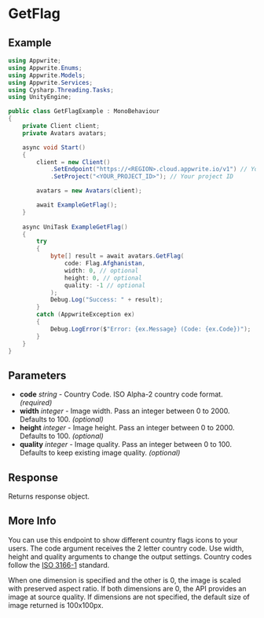 # GetFlag

## Example

```csharp
using Appwrite;
using Appwrite.Enums;
using Appwrite.Models;
using Appwrite.Services;
using Cysharp.Threading.Tasks;
using UnityEngine;

public class GetFlagExample : MonoBehaviour
{
    private Client client;
    private Avatars avatars;

    async void Start()
    {
        client = new Client()
            .SetEndpoint("https://<REGION>.cloud.appwrite.io/v1") // Your API Endpoint
            .SetProject("<YOUR_PROJECT_ID>"); // Your project ID

        avatars = new Avatars(client);

        await ExampleGetFlag();
    }
    
    async UniTask ExampleGetFlag()
    {
        try
        {
            byte[] result = await avatars.GetFlag(
                code: Flag.Afghanistan,
                width: 0, // optional
                height: 0, // optional
                quality: -1 // optional
            );
            Debug.Log("Success: " + result);
        }
        catch (AppwriteException ex)
        {
            Debug.LogError($"Error: {ex.Message} (Code: {ex.Code})");
        }
    }
}
```

## Parameters

- **code** *string* - Country Code. ISO Alpha-2 country code format. *(required)* 
- **width** *integer* - Image width. Pass an integer between 0 to 2000. Defaults to 100. *(optional)*
- **height** *integer* - Image height. Pass an integer between 0 to 2000. Defaults to 100. *(optional)*
- **quality** *integer* - Image quality. Pass an integer between 0 to 100. Defaults to keep existing image quality. *(optional)*

## Response

Returns response object.
## More Info

You can use this endpoint to show different country flags icons to your users. The code argument receives the 2 letter country code. Use width, height and quality arguments to change the output settings. Country codes follow the [ISO 3166-1](https://en.wikipedia.org/wiki/ISO_3166-1) standard.

When one dimension is specified and the other is 0, the image is scaled with preserved aspect ratio. If both dimensions are 0, the API provides an image at source quality. If dimensions are not specified, the default size of image returned is 100x100px.

